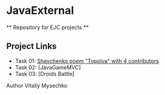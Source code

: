 # JavaExternal

** Repository for EJC projects **


## Project Links

* Task 01: [Shevchenko poem "Topolya" with 4 contributors](https://github.com/vmysechko/JavaExternal02)
* Task 02: [JavaGameMVC]
* Task 03: [Droids Battle] 

Author 
Vitaliy Mysechko